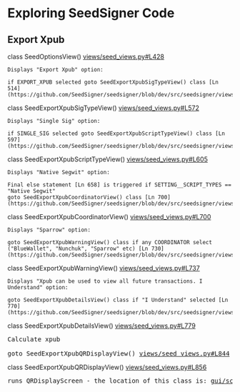 # Exploring SeedSigner Code

## Export Xpub

class SeedOptionsView() [views/seed_views.py#L428](https://github.com/SeedSigner/seedsigner/blob/dev/src/seedsigner/views/seed_views.py#L428)
    
    Displays "Export Xpub" option:

    if EXPORT_XPUB selected goto SeedExportXpubSigTypeView() class [Ln 514](https://github.com/SeedSigner/seedsigner/blob/dev/src/seedsigner/views/seed_views.py#L514)

class SeedExportXpubSigTypeView() [views/seed_views.py#L572](https://github.com/SeedSigner/seedsigner/blob/dev/src/seedsigner/views/seed_views.py#L572)

    Displays "Single Sig" option:

    if SINGLE_SIG selected goto SeedExportXpubScriptTypeView() class [Ln 597](https://github.com/SeedSigner/seedsigner/blob/dev/src/seedsigner/views/seed_views.py#L597)

class SeedExportXpubScriptTypeView() [views/seed_views.py#L605](https://github.com/SeedSigner/seedsigner/blob/dev/src/seedsigner/views/seed_views.py#L605)

    Displays "Native Segwit" option:

    Final else statement [Ln 658] is triggered if SETTING__SCRIPT_TYPES == "Native Segwit"  
    goto SeedExportXpubCoordinatorView() class [Ln 700](https://github.com/SeedSigner/seedsigner/blob/dev/src/seedsigner/views/seed_views.py#L700)

class SeedExportXpubCoordinatorView() [views/seed_views.py#L700](https://github.com/SeedSigner/seedsigner/blob/dev/src/seedsigner/views/seed_views.py#L700)

    Displays "Sparrow" option:

    goto SeedExportXpubWarningView() class if any COORDINATOR select ("BlueWallet", "Nunchuk", "Sparrow" etc) [Ln 730](https://github.com/SeedSigner/seedsigner/blob/dev/src/seedsigner/views/seed_views.py#L730)

class SeedExportXpubWarningView() [views/seed_views.py#L737](https://github.com/SeedSigner/seedsigner/blob/dev/src/seedsigner/views/seed_views.py#L737)

    Displays "Xpub can be used to view all future transactions. I Understand" option:

    goto SeedExportXpubDetailsView() class if "I Understand" selected [Ln 770](https://github.com/SeedSigner/seedsigner/blob/dev/src/seedsigner/views/seed_views.py#L770)

class SeedExportXpubDetailsView() [views/seed_views.py#L779](https://github.com/SeedSigner/seedsigner/blob/dev/src/seedsigner/views/seed_views.py#L779)
<pre>
Calculate xpub

goto SeedExportXpubQRDisplayView() <a href="https://github.com/SeedSigner/seedsigner/blob/dev/src/seedsigner/views/seed_views.py#L844" target="_blank">views/seed_views.py#L844</a>
</pre>

class SeedExportXpubQRDisplayView() [views/seed_views.py#L856](https://github.com/SeedSigner/seedsigner/blob/dev/src/seedsigner/views/seed_views.py#L856)
<pre>
runs QRDisplayScreen - the location of this class is: <a href="https://github.com/SeedSigner/seedsigner/blob/dev/src/seedsigner/gui/screens/screen.py#L659">gui/screens/screen.py#L659</a>
</pre>
